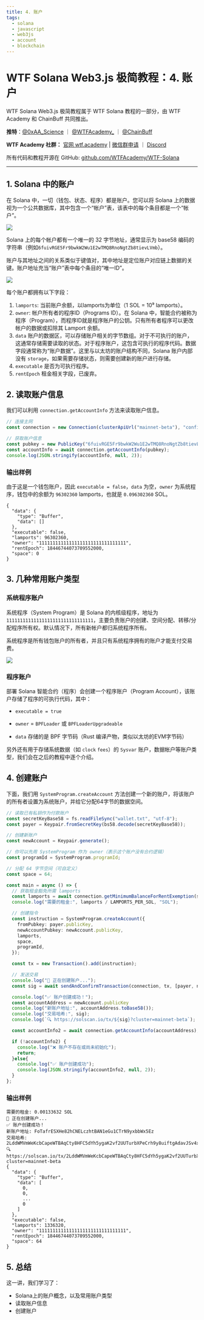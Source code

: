 ```yaml
---
title: 4. 账户
tags:
  - solana
  - javascript
  - web3js
  - account
  - blockchain
---
```


# WTF Solana Web3.js 极简教程：4. 账户

WTF Solana Web3.js 极简教程属于 WTF Solana 教程的一部分，由 WTF Academy 和 ChainBuff 共同推出。

**推特**：[@0xAA_Science](https://twitter.com/0xAA_Science) ｜ [@WTFAcademy_](https://twitter.com/WTFAcademy_) ｜ [@ChainBuff](https://twitter.com/ChainBuff)

**WTF Academy 社群：** [官网 wtf.academy](https://wtf.academy) | [微信群申请](https://docs.google.com/forms/d/e/1FAIpQLSe4KGT8Sh6sJ7hedQRuIYirOoZK_85miz3dw7vA1-YjodgJ-A/viewform?usp=sf_link) ｜ [Discord](https://discord.gg/5akcruXrsk)

所有代码和教程开源在 GitHub: [github.com/WTFAcademy/WTF-Solana](https://github.com/WTFAcademy/WTF-Solana)

---

## 1. Solana 中的账户

在 Solana 中，一切（钱包、状态、程序）都是账户。您可以将 Solana 上的数据视为一个公共数据库，其中包含一个“帐户”表，该表中的每个条目都是一个“帐户”。

![](./img/4-1.png)

Solana 上的每个帐户都有一个唯一的 32 字节地址，通常显示为 base58 编码的字符串（例如`6fuivRGE5Fr9bwkW2Wu1E2wTMQ8RnoNgtZb8tievLVmb`）。

账户与其地址之间的关系类似于键值对，其中地址是定位账户对应链上数据的关键。账户地址充当“账户”表中每个条目的“唯一ID”。

![](./img/4-2.png)


每个账户都拥有以下字段：

1. `lamports`: 当前账户余额，以lamports为单位（1 SOL = 10⁹ lamports）。
2. `owner`: 帐户所有者的程序ID（Programs ID）。在 Solana 中，智能合约被称为程序（Program），而程序ID就是程序账户的公钥。只有所有者程序可以更改帐户的数据或扣除其 Lamport 余额。
3. `data` 账户的数据区，可以存储账户相关的字节数组。对于不可执行的账户，这通常存储需要读取的状态。对于程序账户，这包含可执行的程序代码。数据字段通常称为“账户数据”。这里与以太坊的账户结构不同，Solana 账户内部没有 `storage`，如果需要存储状态，则需要创建新的账户进行存储。
4. `executable` 是否为可执行程序。
5. `rentEpoch` 租金相关字段，已废弃。

## 2. 读取账户信息

我们可以利用 `connection.getAccountInfo` 方法来读取账户信息。

```ts
// 连接主网
const connection = new Connection(clusterApiUrl("mainnet-beta"), "confirmed");

// 获取账户信息
const pubkey = new PublicKey("6fuivRGE5Fr9bwkW2Wu1E2wTMQ8RnoNgtZb8tievLVmb")
const accountInfo = await connection.getAccountInfo(pubkey);
console.log(JSON.stringify(accountInfo, null, 2));
```

### 输出样例

由于这是一个钱包账户，因此 `executable = false`，`data` 为空，`owner` 为系统程序，钱包中的余额为 `96302360` lamports，也就是 `0.096302360` SOL。

```
{
  "data": {
    "type": "Buffer",
    "data": []
  },
  "executable": false,
  "lamports": 96302360,
  "owner": "11111111111111111111111111111111",
  "rentEpoch": 18446744073709552000,
  "space": 0
}
```

## 3. 几种常用账户类型

### 系统程序账户

系统程序（System Program）是 Solana 的内核级程序，地址为 `11111111111111111111111111111111`，主要负责账户的创建、空间分配、转移/分配程序所有权。默认情况下，所有新帐户都归系统程序所有。

系统程序是所有钱包账户的所有者，并且只有系统程序拥有的账户才能支付交易费。

![](./img/4-3.png)


### 程序账户

部署 Solana 智能合约（程序）会创建一个程序账户（Program Account），该账户存储了程序的可执行代码，其中：

- `executable = true`

- `owner` = `BPFLoader` 或 `BPFLoaderUpgradeable`

- `data` 存储的是 BPF 字节码（Rust 编译产物，类似以太坊的EVM字节码）


另外还有用于存储系统数据（如 `clock` `fees`）的 `Sysvar` 账户，数据帐户等账户类型，我们会在之后的教程中逐个介绍。


## 4. 创建账户

下面，我们用 `SystemProgram.createAccount` 方法创建一个新的账户，将该账户的所有者设置为系统账户，并给它分配64字节的数据空间。

```ts
// 读取已有私钥作为付款账户
const secretKeyBase58 = fs.readFileSync("wallet.txt", "utf-8");
const payer = Keypair.fromSecretKey(bs58.decode(secretKeyBase58));

// 创建新账户
const newAccount = Keypair.generate();

// 你可以先用 SystemProgram 作为 owner（表示这个账户没有合约逻辑）
const programId = SystemProgram.programId;

// 分配 64 字节空间（可自定义）
const space = 64;

const main = async () => {
  // 获取租金豁免所需 lamports
  const lamports = await connection.getMinimumBalanceForRentExemption(space);
  console.log("需要的租金:", lamports / LAMPORTS_PER_SOL, "SOL");

  // 创建指令
  const instruction = SystemProgram.createAccount({
    fromPubkey: payer.publicKey,
    newAccountPubkey: newAccount.publicKey,
    lamports,
    space,
    programId,
  });

  const tx = new Transaction().add(instruction);

  // 发送交易
  console.log("🚀 正在创建账户...");
  const sig = await sendAndConfirmTransaction(connection, tx, [payer, newAccount]);

  console.log("✅ 账户创建成功！");
  const accountAddress = newAccount.publicKey
  console.log("新账户地址:", accountAddress.toBase58());
  console.log("交易哈希:", sig);
  console.log(`🔍 https://solscan.io/tx/${sig}?cluster=mainnet-beta`);

  const accountInfo2 = await connection.getAccountInfo(accountAddress);

  if (!accountInfo2) {
    console.log("❌ 账户不存在或尚未初始化");
    return;
  }else{
    console.log("✅ 账户创建成功");
    console.log(JSON.stringify(accountInfo2, null, 2));
  }
};
```

### 输出样例

```
需要的租金: 0.00133632 SOL
🚀 正在创建账户...
✅ 账户创建成功！
新账户地址: FoTafrESXHe82hCNELczhtBAN1eGu1CTrN9yxbbWx5Ez
交易哈希: 2LddWMVmWeKcbCapeWTBAqCty8HFC5dYh5ygaK2vf2UUTurbXPeCrh9y8uiftgAdavJSv4xH2FwPto1ma5ky23yE
🔍 https://solscan.io/tx/2LddWMVmWeKcbCapeWTBAqCty8HFC5dYh5ygaK2vf2UUTurbXPeCrh9y8uiftgAdavJSv4xH2FwPto1ma5ky23yE?cluster=mainnet-beta
{
  "data": {
    "type": "Buffer",
    "data": [
      0,
      0,
      ...
      0
    ]
  },
  "executable": false,
  "lamports": 1336320,
  "owner": "11111111111111111111111111111111",
  "rentEpoch": 18446744073709552000,
  "space": 64
}
```

## 5. 总结

这一讲，我们学习了：
- Solana上的账户概念，以及常用账户类型
- 读取账户信息
- 创建账户

